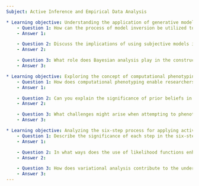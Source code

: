 ```yaml
---
Subject: Active Inference and Empirical Data Analysis

* Learning objective: Understanding the application of generative models to empirical data.
    - Question 1: How can the process of model inversion be utilized to recover parameters of an agent's subjective model from observed behavioral data?
    - Answer 1: 

    - Question 2: Discuss the implications of using subjective models in empirical studies, particularly in the context of computational psychiatry.
    - Answer 2: 

    - Question 3: What role does Bayesian analysis play in the construction and evaluation of generative models in the context of active inference?
    - Answer 3: 

* Learning objective: Exploring the concept of computational phenotyping.
    - Question 1: How does computational phenotyping enable researchers to classify individuals based on their inferred model parameters?
    - Answer 1: 

    - Question 2: Can you explain the significance of prior beliefs in the context of computational phenotyping and how they influence the modeling process?
    - Answer 2: 

    - Question 3: What challenges might arise when attempting to phenotype individuals based on complex behaviors observed in empirical studies?
    - Answer 3: 

* Learning objective: Analyzing the six-step process for applying active inference to empirical data.
    - Question 1: Describe the significance of each step in the six-step process for applying active inference to behavioral data.
    - Answer 1: 

    - Question 2: In what ways does the use of likelihood functions enhance the modeling of agents' behaviors in empirical settings?
    - Answer 2: 

    - Question 3: How does variational analysis contribute to the understanding and application of active inference models in empirical research?
    - Answer 3: 
---
```

